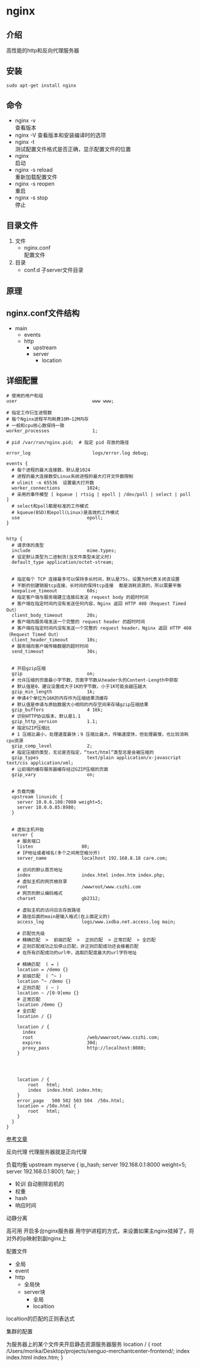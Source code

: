 # nginx

## 介绍
高性能的http和反向代理服务器  

## 安装
`sudo apt-get install nginx`

## 命令
- nginx -v  
  查看版本  
- nginx -V
  查看版本和安装编译时的选项
- nginx -t  
  测试配置文件格式是否正确，显示配置文件的位置  
- nginx  
  启动  
- nginx -s reload  
  重新加载配置文件
- nginx -s reopen  
  重启
- nginx -s stop  
  停止  

## 目录文件
1. 文件
   - nginx.conf  
   配置文件
2. 目录
   - conf.d
      子server文件目录

## 原理

## nginx.conf文件结构
- main
  - events
  - http
    - upstream
    - server
      - location

## 详细配置
```nginx
# 使用的用户和组
user                            www www;  

# 指定工作衍生进程数
# 每个Nginx进程平均耗费10M~12M内存
# 一般和cpu核心数保持一致
worker_processes                1;  

# pid /var/run/nginx.pid;  # 指定 pid 存放的路径

error_log                       logs/error.log debug;

events {
  # 每个进程的最大连接数，默认是1024
  # 进程的最大连接数受Linux系统进程的最大打开文件数限制
  # ulimit -n 65536  设置最大打开数
  worker_connections          1024;
  # 采用的事件模型 [ kqueue | rtsig | epoll | /dev/poll | select | poll ]
  # select和poll都是标准的工作模式
  # kqueue(BSD)和epoll(Linux)是高效的工作模式
  use                         epoll;
}


http {
  # 请求体的类型
  include                     mime.types;
  # 设定默认类型为二进制流(当文件类型未定义时)
  default_type application/octet-stream;


  # 指定每个 TCP 连接最多可以保持多长时间，默认是75s，设置为0代表关闭该设置
  # 不断的创建销毁tcp连接、长时间的保持tcp连接  都是消耗资源的，所以需要平衡
  keepalive_timeout           60s;
  # 指定客户端与服务端建立连接后发送 request body 的超时时间
  # 客户端在指定时间内没有发送任何内容，Nginx 返回 HTTP 408（Request Timed Out）
  client_body_timeout         20s;
  # 客户端向服务端发送一个完整的 request header 的超时时间
  # 客户端在指定时间内没有发送一个完整的 request header，Nginx 返回 HTTP 408（Request Timed Out）
  client_header_timeout       10s;
  # 服务端向客户端传输数据的超时时间
  send_timeout                30s;


  # 开启gzip压缩
  gzip                        on;
  # 允许压缩的页面最小字节数，页面字节数从header头的Content-Length中获取
  # 默认值是0，建议设置成大于1K的字节数，小于1K可能会越压越大
  gzip_min_length             1k;
  # 申请4个单位为16K的内存作为压缩结果流缓存
  # 默认值是申请与原始数据大小相同的内存空间来存储gzip压缩结果
  gzip_buffers                4 16k;
  # 识别HTTP协议版本，默认是1.1
  gzip_http_version           1.1;
  # 指定GZIP压缩比
  # 1 压缩比最小，处理速度最快；9 压缩比最大，传输速度快，但处理最慢，也比较消耗cpu资源
  gzip_comp_level             2;
  # 指定压缩的类型，无论是否指定，“text/html”类型总是会被压缩的
  gzip_types                  text/plain application/x-javascript text/css application/xml;
  # 让前端的缓存服务器缓存经过GZIP压缩的页面
  gzip_vary                   on;


  # 负载均衡
  upstream linuxidc { 
    server 10.0.6.108:7080 weight=5;
    server 10.0.0.85:8980; 
  }


  # 虚拟主机开始
  server {
    # 服务端口
    listen                  80;
    # IP地址或者域名(多个之间用空格分开)
    server_name             localhost 192.168.8.18 care.com;

    # 访问的默认首页地址
    index                   index.html index.htm index.php;
    # 虚拟主机的网页根目录
    root                    /wwwroot/www.cszhi.com
    # 网页的默认编码格式
    charset                 gb2312;
    
    # 虚拟主机的访问日志存放路径
    # 路径后面的main是输入格式(在上面定义的)
    access_log              logs/www.ixdba.net.access.log main;

    # 匹配优先级
    # 精确匹配  >  前缀匹配  >  正则匹配  > 正常匹配  > 全匹配
    # 正则匹配成功之后停止匹配，非正则匹配成功还会接着匹配
    # 在所有匹配成功的url中，选取匹配度最大的url字符地址

    # 精确匹配  ( = )
    location = /demo {}
    # 前缀匹配  ( ^~ )
    location ^~ /demo {}
    # 正则匹配  ( ~ )
    location ~ /[0-9]emo {}
    # 正常匹配
    location /demo {}
    # 全匹配
    location / {}

    location / {
      index                   
      root                    /web/wwwroot/www.cszhi.com;
      expires                 30d;
      proxy_pass              http://localhost:8080;
    }




    location / {
        root   html;
        index  index.html index.htm;
    }
    error_page   500 502 503 504  /50x.html;
    location = /50x.html {
        root   html;
    }
  }
}
```
[参考文章](https://blog.csdn.net/wangbin_0729/article/details/82109693)















反向代理
代理服务器就是正向代理

负载均衡
upstream myserve {
    ip_hash;
    server 192.168.0.1:8000 weight=5;
    server 192.168.0.1:8001;
    fair;
}
- 轮训 自动剔除宕机的
- 权重
- hash
- 响应时间

动静分离

高可用
开启多台nginx服务器
用守护进程的方式，来设置如果主nginx挂掉了，将对外的ip映射到副nginx上





配置文件
- 全局
- event
- http
  - 全局快
  - server块
    - 全局
    - localtion

localtion的匹配的正则表达式

集群的配置

 

为服务器上的某个文件夹开启静态资源服务器服务
location / {
    root   /Users/morika/Desktop/projects/senguo-merchantcenter-frontend/;
    index  index.html index.htm;
}


